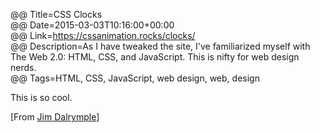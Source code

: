 @@ Title=CSS Clocks  
@@ Date=2015-03-03T10:16:00+00:00  
@@ Link=https://cssanimation.rocks/clocks/  
@@ Description=As I have tweaked the site, I've familiarized myself with The Web 2.0: HTML, CSS, and JavaScript. This is nifty for web design nerds.  
@@ Tags=HTML, CSS, JavaScript, web design, web, design  

This is so cool.

[From [Jim Dalrymple][loopinsight]]

[loopinsight]: http://www.loopinsight.com/2015/03/03/css-clocks/